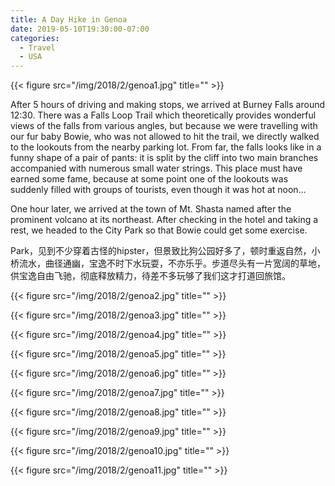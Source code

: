 ```yaml
---
title: A Day Hike in Genoa
date: 2019-05-10T19:30:00-07:00
categories:
  - Travel
  - USA
---
```

{{< figure src="/img/2018/2/genoa1.jpg" title="" >}}

After 5 hours of driving and making stops, we arrived at Burney Falls around 12:30. There was a Falls Loop Trail which theoretically provides wonderful views of the falls from various angles, but because we were travelling with our fur baby Bowie, who was not allowed to hit the trail, we directly walked to the lookouts from the nearby parking lot. From far, the falls looks like in a funny shape of a pair of pants: it is split by the cliff into two main branches accompanied with numerous small water strings. This place must have earned some fame, because at some point one of the lookouts was suddenly filled with groups of tourists, even though it was hot at noon...

One hour later, we arrived at the town of Mt. Shasta named after the prominent volcano at its northeast. After checking in the hotel and taking a rest, we headed to the City Park so that Bowie could get some exercise.

 Park，见到不少穿着古怪的hipster，但景致比狗公园好多了，顿时重返自然，小桥流水，曲径通幽，宝逸不时下水玩耍，不亦乐乎。步道尽头有一片宽阔的草地，供宝逸自由飞驰，彻底释放精力，待差不多玩够了我们这才打道回旅馆。

<!--more-->

{{< figure src="/img/2018/2/genoa2.jpg" title="" >}}



{{< figure src="/img/2018/2/genoa3.jpg" title="" >}}


{{< figure src="/img/2018/2/genoa4.jpg" title="" >}}


{{< figure src="/img/2018/2/genoa5.jpg" title="" >}}

{{< figure src="/img/2018/2/genoa6.jpg" title="" >}}

{{< figure src="/img/2018/2/genoa7.jpg" title="" >}}

{{< figure src="/img/2018/2/genoa8.jpg" title="" >}}

{{< figure src="/img/2018/2/genoa9.jpg" title="" >}}

{{< figure src="/img/2018/2/genoa10.jpg" title="" >}}

{{< figure src="/img/2018/2/genoa11.jpg" title="" >}}
